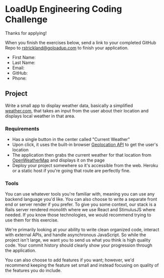 # LoadUp Engineering Coding Challenge

Thanks for applying! 

When you finish the exercises below, send a link to your completed GitHub Repo to rstrickland@goloadup.com to finish your application.

 * First Name:
 * Last Name:
 * Email:
 * GitHub:
 * Phone:

## Project

Write a small app to display weather data, basically a simplified [weather.com](https://www.weather.com), that takes an input from the user about their location and displays local weather in that area.

### Requirements

* Has a single button in the center called "Current Weather"
* Upon click, it uses the built-in browser [Geolocation API](https://developer.mozilla.org/en-US/docs/Web/API/Geolocation_API) to get the user's location
* The application then grabs the current weather for that location from [OpenWeatherMap](https://openweathermap.org/current) and displays it on the page
* Deploy your project somewhere so it's accessible from the web. Heroku or a static host if you're going that route are perfectly fine.

### Tools 

You can use whatever tools you're familiar with, meaning you can use any backend language you'd like. You can also choose to write a separate front end or server render if you prefer. To give you some context, our stack is a Rails server rendered monolith where we use React and StimulusJS where needed. If you know those technologies, we would recommend trying to use them for this exercise.

We're primarily looking at your ability to write clean organized code, interact with external APIs, and handle asynchronous JavaScript. So while the project isn't large, we want you to send us what you think is high quality code. Your commit history should clearly show your progression through the application. 

You can also choose to add features if you want; however, we'd recommend keeping the feature set small and instead focusing on quality of the features you do include.

